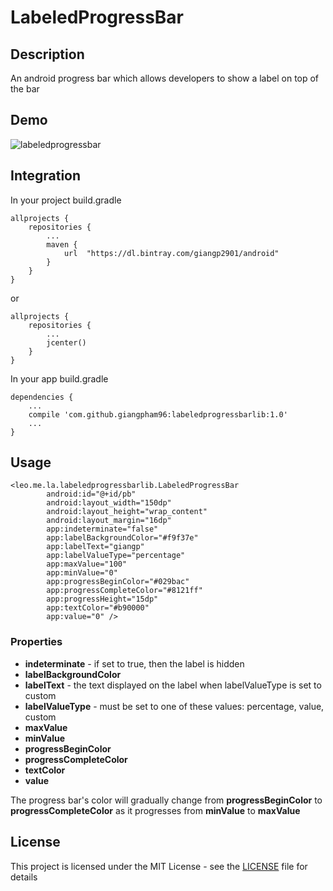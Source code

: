# LabeledProgressBar

## Description
An android progress bar which allows developers to show a label on top of the bar

## Demo
![labeledprogressbar](https://lh3.googleusercontent.com/PIcboFfU8O3cWXZtDyzNIj0d1epxVZRHL3raSk2nGmvwFeTjwk-8X9gBy3lblfMTG_qTNnhA8eytbA=w1366-h677)

## Integration

In your project build.gradle
```
allprojects {
    repositories {
        ...
        maven {
            url  "https://dl.bintray.com/giangp2901/android"
        }
    }
}
```

or

```
allprojects {
    repositories {
        ...
        jcenter()
    }
}
```

In your app build.gradle

```
dependencies {
    ...
    compile 'com.github.giangpham96:labeledprogressbarlib:1.0'
    ...
}
```

## Usage
```
<leo.me.la.labeledprogressbarlib.LabeledProgressBar
        android:id="@+id/pb"
        android:layout_width="150dp"
        android:layout_height="wrap_content"
        android:layout_margin="16dp"
        app:indeterminate="false"
        app:labelBackgroundColor="#f9f37e"
        app:labelText="giangp"
        app:labelValueType="percentage"
        app:maxValue="100"
        app:minValue="0"
        app:progressBeginColor="#029bac"
        app:progressCompleteColor="#8121ff"
        app:progressHeight="15dp"
        app:textColor="#b90000"
        app:value="0" />
  ```
  
  ### Properties
  * **indeterminate** - if set to true, then the label is hidden
  * **labelBackgroundColor**
  * **labelText** - the text displayed on the label when labelValueType is set to custom 
  * **labelValueType** - must be set to one of these values: percentage, value, custom
  * **maxValue**
  * **minValue**
  * **progressBeginColor**
  * **progressCompleteColor**
  * **textColor**
  * **value**
  
  The progress bar's color will gradually change from **progressBeginColor** to **progressCompleteColor** as it progresses from **minValue** to **maxValue**
  
## License
This project is licensed under the MIT License - see the [LICENSE](LICENSE) file for details
